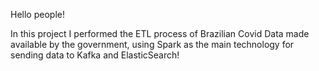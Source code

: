 Hello people!

In this project I performed the ETL process of Brazilian Covid Data made available by the government, 
using Spark as the main technology for sending data to Kafka and ElasticSearch!
